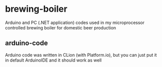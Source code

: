 # brewing-boiler
Arduino and PC (.NET application) codes used in my microprocessor controlled brewing boiler for domestic beer production

## arduino-code
Arduino code was written in CLion (with Platform.io), but you can just put it in default ArduinoIDE and it should work as well

